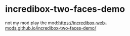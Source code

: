 # incredibox-two-faces-demo
not my mod
play the mod:https://incredibox-web-mods.github.io/incredibox-two-faces-demo/